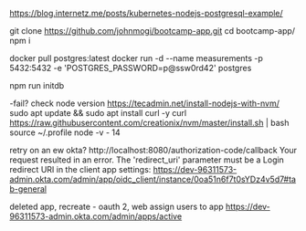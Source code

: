 https://blog.internetz.me/posts/kubernetes-nodejs-postgresql-example/

git clone https://github.com/johnmogi/bootcamp-app.git
cd bootcamp-app/  
 npm i

docker pull postgres:latest
docker run -d --name measurements -p 5432:5432 -e 'POSTGRES_PASSWORD=p@ssw0rd42' postgres

npm run initdb

-fail? check node version
https://tecadmin.net/install-nodejs-with-nvm/
sudo apt update && sudo apt install curl -y
curl https://raw.githubusercontent.com/creationix/nvm/master/install.sh | bash
source ~/.profile
node -v - 14

retry on an ew okta?
http://localhost:8080/authorization-code/callback
Your request resulted in an error. The 'redirect_uri' parameter must be a Login redirect URI in the client app settings: https://dev-96311573-admin.okta.com/admin/app/oidc_client/instance/0oa51n6f7t0sYDz4v5d7#tab-general

deleted app, recreate - oauth 2, web
assign users to app
https://dev-96311573-admin.okta.com/admin/apps/active
